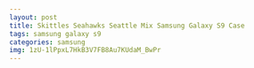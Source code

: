 ```yaml
---
layout: post
title: Skittles Seahawks Seattle Mix Samsung Galaxy S9 Case
tags: samsung galaxy s9
categories: samsung
img: 1zU-1lPpxL7HkB3V7FB8Au7KUdaM_BwPr
---
```

